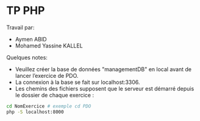 # TP PHP

Travail par:
- Aymen ABID
- Mohamed Yassine KALLEL

Quelques notes:
- Veuillez créer la base de données "managementDB" en local avant de lancer l’exercice de PDO.
- La connexion à la base se fait sur localhost:3306.
- Les chemins des fichiers supposent que le serveur est démarré depuis le dossier de chaque exercice :
```bash
cd NomExercice # exemple cd PDO
php -S localhost:8000
```
